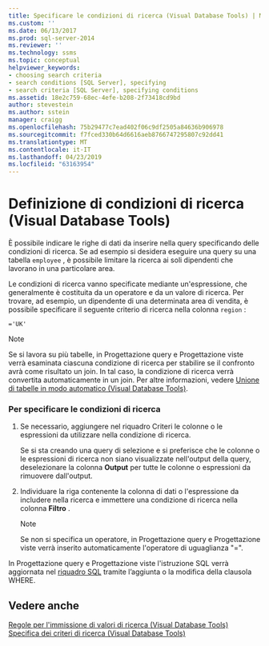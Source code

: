 ```yaml
---
title: Specificare le condizioni di ricerca (Visual Database Tools) | Microsoft Docs
ms.custom: ''
ms.date: 06/13/2017
ms.prod: sql-server-2014
ms.reviewer: ''
ms.technology: ssms
ms.topic: conceptual
helpviewer_keywords:
- choosing search criteria
- search conditions [SQL Server], specifying
- search criteria [SQL Server], specifying conditions
ms.assetid: 18e2c759-68ec-4efe-b208-2f73418cd9bd
author: stevestein
ms.author: sstein
manager: craigg
ms.openlocfilehash: 75b29477c7ead402f06c9df2505a84636b906978
ms.sourcegitcommit: f7fced330b64d6616aeb8766747295807c92dd41
ms.translationtype: MT
ms.contentlocale: it-IT
ms.lasthandoff: 04/23/2019
ms.locfileid: "63163954"
---
```

# <a name="specify-search-conditions-visual-database-tools"></a>Definizione di condizioni di ricerca (Visual Database Tools)
  È possibile indicare le righe di dati da inserire nella query specificando delle condizioni di ricerca. Se ad esempio si desidera eseguire una query su una tabella `employee` , è possibile limitare la ricerca ai soli dipendenti che lavorano in una particolare area.  
  
 Le condizioni di ricerca vanno specificate mediante un'espressione, che generalmente è costituita da un operatore e da un valore di ricerca. Per trovare, ad esempio, un dipendente di una determinata area di vendita, è possibile specificare il seguente criterio di ricerca nella colonna `region` :  
  
```  
='UK'  
```  
  
> [!NOTE]  
>  Se si lavora su più tabelle, in Progettazione query e Progettazione viste verrà esaminata ciascuna condizione di ricerca per stabilire se il confronto avrà come risultato un join. In tal caso, la condizione di ricerca verrà convertita automaticamente in un join. Per altre informazioni, vedere [Unione di tabelle in modo automatico &#40;Visual Database Tools&#41;](visual-database-tools.md).  
  
### <a name="to-specify-search-conditions"></a>Per specificare le condizioni di ricerca  
  
1.  Se necessario, aggiungere nel riquadro Criteri le colonne o le espressioni da utilizzare nella condizione di ricerca.  
  
     Se si sta creando una query di selezione e si preferisce che le colonne o le espressioni di ricerca non siano visualizzate nell'output della query, deselezionare la colonna **Output** per tutte le colonne o espressioni da rimuovere dall'output.  
  
2.  Individuare la riga contenente la colonna di dati o l'espressione da includere nella ricerca e immettere una condizione di ricerca nella colonna **Filtro** .  
  
    > [!NOTE]  
    >  Se non si specifica un operatore, in Progettazione query e Progettazione viste verrà inserito automaticamente l'operatore di uguaglianza "=".  
  
 In Progettazione query e Progettazione viste l'istruzione SQL verrà aggiornata nel [riquadro SQL](sql-pane-visual-database-tools.md) tramite l’aggiunta o la modifica della clausola WHERE.  
  
## <a name="see-also"></a>Vedere anche  
 [Regole per l'immissione di valori di ricerca &#40;Visual Database Tools&#41;](rules-for-entering-search-values-visual-database-tools.md)   
 [Specifica dei criteri di ricerca &#40;Visual Database Tools&#41;](specify-search-criteria-visual-database-tools.md)  
  
  
